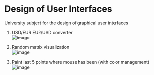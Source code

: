 # Design of User Interfaces
University subject for the design of graphical user interfaces


1. USD/EUR EUR/USD converter
    <br>![image](https://user-images.githubusercontent.com/57395146/134368714-098ae0fa-ff4b-4241-947f-cde37a371675.png)
2. Random matrix visualization <br>![image](https://user-images.githubusercontent.com/47455265/135990078-98971e76-5942-4a56-82b4-b89b1494468a.png)

2. Paint last 5 points where mouse has been (with color management) <br>![image](https://user-images.githubusercontent.com/57395146/138503193-620d930d-df70-45cb-93a4-cd1969d5a448.png)


